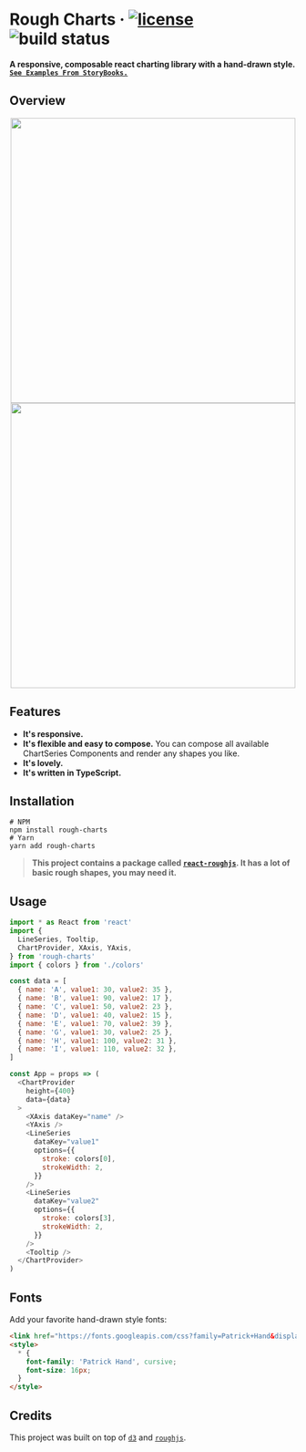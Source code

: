 # Rough Charts &middot; [![license](https://img.shields.io/github/license/beizhedenglong/rough-charts)](https://github.com/beizhedenglong/rough-charts/blob/master/LICENSE) ![build status](https://github.com/beizhedenglong/rough-charts/workflows/Node%20CI/badge.svg)
**A responsive, composable react charting library with a hand-drawn style.**
[**`See Examples From StoryBooks.`**](https://beizhedenglong.github.io/rough-charts/?path=/docs/roughcharts--page)

## Overview
<div align="center">
  <image src="./img/screenshot2.png" height="500">
  <image src="./img/screenshot1.png" height="500">
</div>

## Features

- **It's responsive.**
- **It's flexible and easy to compose.** You can compose all available ChartSeries Components and render any shapes you like.
- **It's lovely.**
- **It's written in TypeScript.**


## Installation

```
# NPM
npm install rough-charts
# Yarn 
yarn add rough-charts
```
> **This project contains a package called [`react-roughjs`](https://github.com/beizhedenglong/rough-charts/tree/master/packages/react-roughjs). It has a lot of basic rough shapes, you may need it.**

## Usage 

```js
import * as React from 'react'
import {
  LineSeries, Tooltip,
  ChartProvider, XAxis, YAxis,
} from 'rough-charts'
import { colors } from './colors'

const data = [
  { name: 'A', value1: 30, value2: 35 },
  { name: 'B', value1: 90, value2: 17 },
  { name: 'C', value1: 50, value2: 23 },
  { name: 'D', value1: 40, value2: 15 },
  { name: 'E', value1: 70, value2: 39 },
  { name: 'G', value1: 30, value2: 25 },
  { name: 'H', value1: 100, value2: 31 },
  { name: 'I', value1: 110, value2: 32 },
]

const App = props => (
  <ChartProvider
    height={400}
    data={data}
  >
    <XAxis dataKey="name" />
    <YAxis />
    <LineSeries
      dataKey="value1"
      options={{
        stroke: colors[0],
        strokeWidth: 2,
      }}
    />
    <LineSeries
      dataKey="value2"
      options={{
        stroke: colors[3],
        strokeWidth: 2,
      }}
    />
    <Tooltip />
  </ChartProvider>
)

```

## Fonts
Add your favorite hand-drawn style fonts:

```html
<link href="https://fonts.googleapis.com/css?family=Patrick+Hand&display=swap" rel="stylesheet">
<style>
  * {
    font-family: 'Patrick Hand', cursive;
    font-size: 16px;
  }
</style>
```

## Credits
This project was built on top of [`d3`](https://github.com/d3) and [`roughjs`](https://github.com/pshihn/rough).
